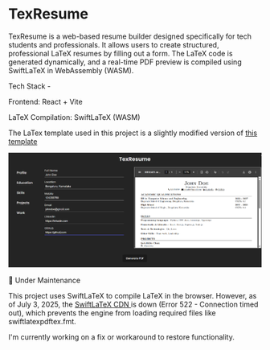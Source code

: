 # TexResume
TexResume is a web-based resume builder designed specifically for tech students and professionals. It allows users to create structured, professional LaTeX resumes by filling out a form. The LaTeX code is generated dynamically, and a real-time PDF preview is compiled using SwiftLaTeX in WebAssembly (WASM).

Tech Stack - 

Frontend: React + Vite

LaTeX Compilation: SwiftLaTeX (WASM)

The LaTex template used in this project is a slightly modified version of [this template](https://www.overleaf.com/latex/templates/jakes-resume-anonymous/cstpnrbkhndn)


![App Screenshot](./public/screenshot.png)

🚧 Under Maintenance 

This project uses SwiftLaTeX to compile LaTeX in the browser. However, as of July 3, 2025, the [SwiftLaTeX CDN ](https://texlive2.swiftlatex.com) is down (Error 522 - Connection timed out), which prevents the engine from loading required files like swiftlatexpdftex.fmt.

I'm currently working on a fix or workaround to restore functionality.